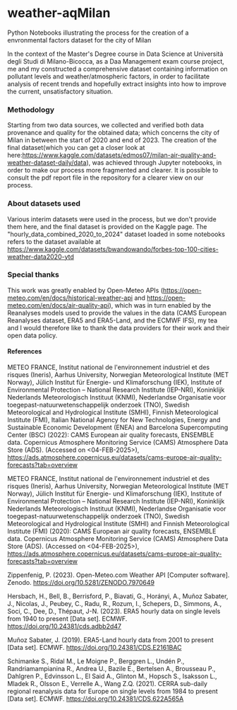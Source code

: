 # weather-aqMilan
Python Notebooks illustrating the process for the creation of a envronmental factors dataset for the city of Milan

In the context of the Master's Degree course in Data Science at Università degli Studi di Milano-Bicocca, as a Daa Management exam course project, me and my constructed a comprehensive dataset containing information on pollutant levels and weather/atmospheric factors, in order to facilitate analysis of recent trends and hopefully extract insights into how to improve the current, unsatisfactory situation.

### Methodology
  Starting from two data sources, we collected and verified both data provenance and quality for the obtained data; which concerns the city of Milan in between the start of 2020 and end of 2023.
  The creation of the final dataset(which you can get a closer look at here:https://www.kaggle.com/datasets/edmos07/milan-air-quality-and-weather-dataset-daily/data), was achieved through Jupyter notebooks, in order     to  make our process more fragmented and clearer.
  It is possible to consult the pdf report file in the repository for a clearer view on our process.

### About datasets used
  Various interim datasets were used in the process, but we don't provide them here, and the final dataset is provided on the Kaggle page. The "hourly_data_combined_2020_to_2024" dataset loaded in some notebooks         refers to the dataset available at https://www.kaggle.com/datasets/bwandowando/forbes-top-100-cities-weather-data2020-ytd 

### Special thanks
  This work was greatly enabled by Open-Meteo APIs (https://open-meteo.com/en/docs/historical-weather-api and https://open-meteo.com/en/docs/air-quality-api), which was in turn enabled by the Reanalyses models used to   provide the values in the data (CAMS European Reanalyses dataset, ERA5 and ERA5-Land, and the ECMWF IFS), my tea and I would therefore like to thank the data providers for their work and their open data policy.


#### References

METEO FRANCE, Institut national de l'environnement industriel et des risques (Ineris), Aarhus University, Norwegian Meteorological Institute (MET Norway), Jülich Institut für Energie- und Klimaforschung (IEK), Institute of Environmental Protection – National Research Institute (IEP-NRI), Koninklijk Nederlands Meteorologisch Instituut (KNMI), Nederlandse Organisatie voor toegepast-natuurwetenschappelijk onderzoek (TNO), Swedish Meteorological and Hydrological Institute (SMHI), Finnish Meteorological Institute (FMI), Italian National Agency for New Technologies, Energy and Sustainable Economic Development (ENEA) and Barcelona Supercomputing Center (BSC) (2022): CAMS European air quality forecasts, ENSEMBLE data. Copernicus Atmosphere Monitoring Service (CAMS) Atmosphere Data Store (ADS).  (Accessed on <04-FEB-2025>), https://ads.atmosphere.copernicus.eu/datasets/cams-europe-air-quality-forecasts?tab=overview

METEO FRANCE, Institut national de l'environnement industriel et des risques (Ineris), Aarhus University, Norwegian Meteorological Institute (MET Norway), Jülich Institut für Energie- und Klimaforschung (IEK), Institute of Environmental Protection – National Research Institute (IEP-NRI), Koninklijk Nederlands Meteorologisch Instituut (KNMI), Nederlandse Organisatie voor toegepast-natuurwetenschappelijk onderzoek (TNO), Swedish Meteorological and Hydrological Institute (SMHI) and Finnish Meteorological Institute (FMI) (2020): CAMS European air quality forecasts, ENSEMBLE data. Copernicus Atmosphere Monitoring Service (CAMS) Atmosphere Data Store (ADS).  (Accessed on <04-FEB-2025>), https://ads.atmosphere.copernicus.eu/datasets/cams-europe-air-quality-forecasts?tab=overview

Zippenfenig, P. (2023). Open-Meteo.com Weather API [Computer software]. Zenodo. https://doi.org/10.5281/ZENODO.7970649

Hersbach, H., Bell, B., Berrisford, P., Biavati, G., Horányi, A., Muñoz Sabater, J., Nicolas, J., Peubey, C., Radu, R., Rozum, I., Schepers, D., Simmons, A., Soci, C., Dee, D., Thépaut, J-N. (2023). ERA5 hourly data on single levels from 1940 to present [Data set]. ECMWF. https://doi.org/10.24381/cds.adbb2d47

Muñoz Sabater, J. (2019). ERA5-Land hourly data from 2001 to present [Data set]. ECMWF. https://doi.org/10.24381/CDS.E2161BAC

Schimanke S., Ridal M., Le Moigne P., Berggren L., Undén P., Randriamampianina R., Andrea U., Bazile E., Bertelsen A., Brousseau P., Dahlgren P., Edvinsson L., El Said A., Glinton M., Hopsch S., Isaksson L., Mladek R., Olsson E., Verrelle A., Wang Z.Q. (2021). CERRA sub-daily regional reanalysis data for Europe on single levels from 1984 to present [Data set]. ECMWF. https://doi.org/10.24381/CDS.622A565A
